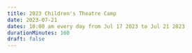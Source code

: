 ```yaml
---
title: 2023 Children's Theatre Camp
date: 2023-07-21
dates: 10:00 am every day from Jul 17 2023 to Jul 21 2023
durationMinutes: 160
draft: false
---
```

